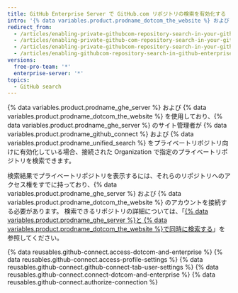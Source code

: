 ```yaml
---
title: GitHub Enterprise Server で GitHub.com リポジトリの検索を有効化する
intro: '{% data variables.product.prodname_dotcom_the_website %} および {% data variables.product.prodname_ghe_server %} の個人アカウントに接続し、特定のプライベートな {% data variables.product.prodname_dotcom_the_website %} のリポジトリ内のコンテンツを {% data variables.product.prodname_ghe_server %} から検索できます。'
redirect_from:
  - /articles/enabling-private-githubcom-repository-search-in-your-github-enterprise-account/
  - /articles/enabling-private-github-com-repository-search-in-your-github-enterprise-server-account/
  - /articles/enabling-private-githubcom-repository-search-in-your-github-enterprise-server-account/
  - /articles/enabling-githubcom-repository-search-in-github-enterprise-server
versions:
  free-pro-team: '*'
  enterprise-server: '*'
topics:
  - GitHub search
---
```


{% data variables.product.prodname_ghe_server %} および {% data variables.product.prodname_dotcom_the_website %} を使用しており、{% data variables.product.prodname_ghe_server %} のサイト管理者が {% data variables.product.prodname_github_connect %} および {% data variables.product.prodname_unified_search %} をプライベートリポジトリ向けに有効化している場合、接続された Organization で指定のプライベートリポジトリを検索できます。

検索結果でプライベートリポジトリを表示するには、それらのリポジトリへのアクセス権をすでに持っており、{% data variables.product.prodname_ghe_server %} および {% data variables.product.prodname_dotcom_the_website %} のアカウントを接続する必要があります。 検索できるリポジトリの詳細については、「[{% data variables.product.prodname_ghe_server %}と {% data variables.product.prodname_dotcom_the_website %}で同時に検索する](/articles/about-searching-on-github/#searching-across-github-enterprise-and-githubcom-simultaneously)」を参照してください。

{% data reusables.github-connect.access-dotcom-and-enterprise %}
{% data reusables.github-connect.access-profile-settings %}
{% data reusables.github-connect.github-connect-tab-user-settings %}
{% data reusables.github-connect.connect-dotcom-and-enterprise %}
{% data reusables.github-connect.authorize-connection %}
